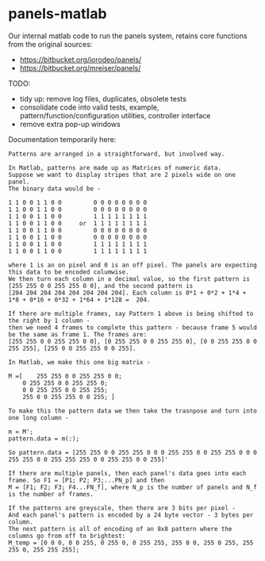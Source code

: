 # panels-matlab
Our internal matlab code to run the panels system, retains core functions from the original sources:
- https://bitbucket.org/iorodeo/panels/
- https://bitbucket.org/mreiser/panels/

TODO:
- tidy up: remove log files, duplicates, obsolete tests
- consolidate code into valid tests, example, pattern/function/configuration utilities, controller interface
- remove extra pop-up windows

Documentation temporarily here:
```
Patterns are arranged in a straightforward, but involved way.

In Matlab, patterns are made up as Matrices of numeric data. 
Suppose we want to display stripes that are 2 pixels wide on one panel.
The binary data would be - 

1 1 0 0 1 1 0 0			0 0 0 0 0 0 0 0 
1 1 0 0 1 1 0 0			0 0 0 0 0 0 0 0 
1 1 0 0 1 1 0 0			1 1 1 1 1 1 1 1
1 1 0 0 1 1 0 0		or 	1 1 1 1 1 1 1 1	
1 1 0 0 1 1 0 0			0 0 0 0 0 0 0 0
1 1 0 0 1 1 0 0			0 0 0 0 0 0 0 0
1 1 0 0 1 1 0 0			1 1 1 1 1 1 1 1	
1 1 0 0 1 1 0 0			1 1 1 1 1 1 1 1

where 1 is an on pixel and 0 is an off pixel. The panels are expecting this data to be encoded columwise. 
We then turn each column in a decimal value, so the first pattern is [255 255 0 0 255 255 0 0], and the second pattern is
[204 204 204 204 204 204 204 204]. Each column is 0*1 + 0*2 + 1*4 + 1*8 + 0*16 + 0*32 + 1*64 + 1*128 =  204.

If there are multiple frames, say Pattern 1 above is being shifted to the right by 1 column - 
then we need 4 frames to complete this pattern - because frame 5 would be the same as frame 1. The frames are:
[255 255 0 0 255 255 0 0], [0 255 255 0 0 255 255 0], [0 0 255 255 0 0 255 255], [255 0 0 255 255 0 0 255].

In Matlab, we make this one big matrix - 

M =[	255 255 0 0 255 255 0 0;
	0 255 255 0 0 255 255 0;
	0 0 255 255 0 0 255 255;
	255 0 0 255 255 0 0 255; ]

To make this the pattern data we then take the trasnpose and turn into one long column - 

m = M';
pattern.data = m(:);

So pattern.data = [255 255 0 0 255 255 0 0 0 255 255 0 0 255 255 0 0 0 255 255 0 0 255 255 255 0 0 255 255 0 0 255]'

If there are multiple panels, then each panel's data goes into each frame. So F1 = [P1; P2; P3;...PN_p] and then 
M = [F1; F2; F3; F4...FN_f], where N_p is the number of panels and N_f is the number of frames.

If the patterns are greyscale, then there are 3 bits per pixel - 
And each panel's pattern is encoded by a 24 byte vector - 3 bytes per column.
The next pattern is all of encoding of an 8x8 pattern where the columns go from off to brightest:
M_temp = [0 0 0, 0 0 255, 0 255 0, 0 255 255, 255 0 0, 255 0 255, 255 255 0, 255 255 255];
```
